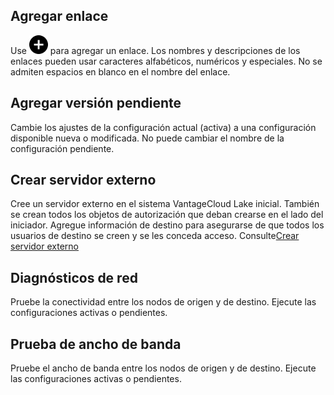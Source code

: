 ## Agregar enlace


Use ![Icono Más para añadir un elemento](Images/ebt1659745488877.svg) para agregar un enlace. Los nombres y descripciones de los enlaces pueden usar caracteres alfabéticos, numéricos y especiales. No se admiten espacios en blanco en el nombre del enlace.

## Agregar versión pendiente


Cambie los ajustes de la configuración actual (activa) a una configuración disponible nueva o modificada. No puede cambiar el nombre de la configuración pendiente.

## Crear servidor externo



Cree un servidor externo en el sistema VantageCloud Lake inicial. También se crean todos los objetos de autorización que deban crearse en el lado del iniciador. Agregue información de destino para asegurarse de que todos los usuarios de destino se creen y se les conceda acceso. Consulte[Crear servidor externo](bbo1735955417476.md)
## Diagnósticos de red


Pruebe la conectividad entre los nodos de origen y de destino. Ejecute las configuraciones activas o pendientes.

## Prueba de ancho de banda


Pruebe el ancho de banda entre los nodos de origen y de destino. Ejecute las configuraciones activas o pendientes.

